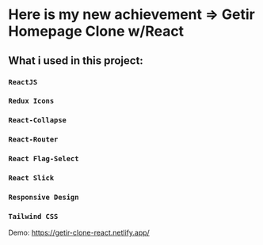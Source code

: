 # Here is my new achievement => Getir Homepage Clone w/React

## What i used in this project:

### `ReactJS`
### `Redux Icons`
### `React-Collapse`
### `React-Router`
### `React Flag-Select`
### `React Slick`
### `Responsive Design`
### `Tailwind CSS`

Demo: https://getir-clone-react.netlify.app/
